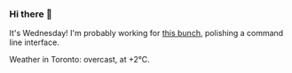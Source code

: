 ### Hi there :wave:

It's Wednesday! I'm probably working for [this bunch](https://github.com/kohofinancial), polishing a command line interface.

Weather in Toronto: overcast, at +2°C.
